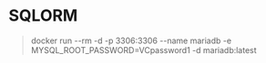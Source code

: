 # SQLORM

> docker run --rm -d -p 3306:3306 --name mariadb -e MYSQL_ROOT_PASSWORD=VCpassword1 -d mariadb:latest